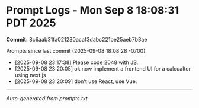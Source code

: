# Prompt Logs - Mon Sep  8 18:08:31 PDT 2025
**Commit:** 8c6aab31fa021230acaf3dabc221be25aeb7b3ae

Prompts since last commit (2025-09-08 18:08:28 -0700):

- [2025-09-08 23:17:38] Please code 2048 with JS.
- [2025-09-08 23:20:05] ok now implement a frontend UI for a calcualtor using next.js
- [2025-09-08 23:20:09] don't use React, use Vue.

---
*Auto-generated from prompts.txt*
